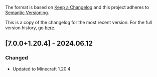 The format is based on [Keep a Changelog](http://keepachangelog.com/en/1.0.0/) and this project adheres to [Semantic Versioning](http://semver.org/spec/v2.0.0.html).

This is a copy of the changelog for the most recent version. For the full version history, go [here](https://github.com/illusivesoulworks/elytraslot/blob/1.20.x/CHANGELOG.md).

## [7.0.0+1.20.4] - 2024.06.12
### Changed
- Updated to Minecraft 1.20.4
